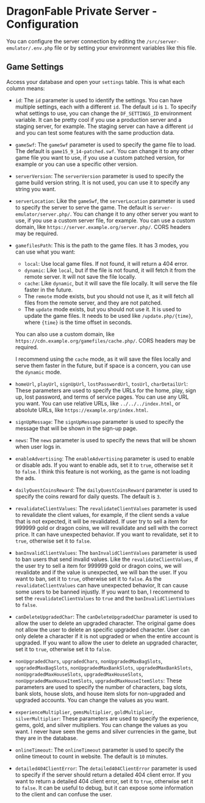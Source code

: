 
# DragonFable Private Server - Configuration

You can configure the server connection by editing the `/src/server-emulator/.env.php` file or by setting your environment variables like this file.

## Game Settings

Access your database and open your `settings` table. This is what each column means:

- `id`: The `id` parameter is used to identify the settings. You can have multiple settings, each with a different `id`. The default `id` is `1`. To specify what settings to use, you can change the `DF_SETTINGS_ID` environment variable. It can be pretty cool if you use a production server and a staging server, for example. The staging server can have a different `id` and you can test some features with the same production data.

- `gameSwf`: The `gameSwf` parameter is used to specify the game file to load. The default is `game15_9_14-patched.swf`. You can change it to any other game file you want to use, if you use a custom patched version, for example or you can use a specific other version.

- `serverVersion`: The `serverVersion` parameter is used to specify the game build version string. It is not used, you can use it to specify any string you want.

- `serverLocation`: Like the `gameSwf`, the `serverLocation` parameter is used to specify the server to serve the game. The default is `server-emulator/server.php/`. You can change it to any other server you want to use, if you use a custom server file, for example. You can use a custom domain, like `https://server.example.org/server.php/`. CORS headers may be required.

- `gamefilesPath`: This is the path to the game files. It has 3 modes, you can use what you want:
    - `local`: Use local game files. If not found, it will return a 404 error.
    - `dynamic`: Like `local`, but if the file is not found, it will fetch it from the remote server. It will not save the file locally.
    - `cache`: Like `dynamic`, but it will save the file locally. It will serve the file faster in the future.
    - The `remote` mode exists, but you should not use it, as it will fetch all files from the remote server, and they are not patched.
    - The `update` mode exists, but you should not use it. It is used to update the game files. It needs to be used like `/update.php/{time}`, where `{time}` is the time offset in seconds.

    You can also use a custom domain, like `https://cdn.example.org/gamefiles/cache.php/`. CORS headers may be required.

    I recommend using the `cache` mode, as it will save the files locally and serve them faster in the future, but if space is a concern, you can use the `dynamic` mode.

- `homeUrl`, `playUrl`, `signUpUrl`, `lostPasswordUrl`, `tosUrl`, `charDetailUrl`: These parameters are used to specify the URLs for the home, play, sign up, lost password, and terms of service pages. You can use any URL you want. You can use relative URLs, like `../../../index.html`, or absolute URLs, like `https://example.org/index.html`.

- `signUpMessage`: The `signUpMessage` parameter is used to specify the message that will be shown in the sign-up page.

- `news`: The `news` parameter is used to specify the news that will be shown when user logs in.

- `enableAdvertising`: The `enableAdvertising` parameter is used to enable or disable ads. If you want to enable ads, set it to `true`, otherwise set it to `false`. I think this feature is not working, as the game is not loading the ads.

- `dailyQuestCoinsReward`: The `dailyQuestCoinsReward` parameter is used to specify the coins reward for daily quests. The default is `3`.

- `revalidateClientValues`: The `revalidateClientValues` parameter is used to revalidate the client values, for example, if the client sends a value that is not expected, it will be revalidated. If user try to sell a item for 999999 gold or dragon coins, we will revalidate and sell with the correct price. It can have unexpected behavior. If you want to revalidate, set it to `true`, otherwise set it to `false`.

- `banInvalidClientValues`: The `banInvalidClientValues` parameter is used to ban users that send invalid values. Like the `revalidateClientValues`, if the user try to sell a item for 999999 gold or dragon coins, we will revalidate and if the value is unexpected, we will ban the user. If you want to ban, set it to `true`, otherwise set it to `false`. As the `revalidateClientValues` can have unexpected behavior, It can cause some users to be banned injustly. If you want to ban, I recommend to set the `revalidateClientValues` to `true` and the `banInvalidClientValues` to `false`.

- `canDeleteUpgradedChar`: The `canDeleteUpgradedChar` parameter is used to allow the user to delete an upgraded character. The original game does not allow the user to delete an specific upgraded character. User can only delete a character if it is not upgraded or when the entire account is upgraded. If you want to allow the user to delete an upgraded character, set it to `true`, otherwise set it to `false`.

- `nonUpgradedChars`, `upgradedChars`, `nonUpgradedMaxBagSlots`, `upgradedMaxBagSlots`, `nonUpgradedMaxBankSlots`, `upgradedMaxBankSlots`, `nonUpgradedMaxHouseSlots`, `upgradedMaxHouseSlots`, `nonUpgradedMaxHouseItemSlots`, `upgradedMaxHouseItemSlots`: These parameters are used to specify the number of characters, bag slots, bank slots, house slots, and house item slots for non-upgraded and upgraded accounts. You can change the values as you want.

- `experienceMultiplier`, `gemsMultiplier`, `goldMultiplier`, `silverMultiplier`: These parameters are used to specify the experience, gems, gold, and silver multipliers. You can change the values as you want. I never have seen the gems and silver currencies in the game, but they are in the database.

- `onlineTimeout`: The `onlineTimeout` parameter is used to specify the online timeout to count in website. The default is `10` minutes.

- `detailed404ClientError`: The `detailed404ClientError` parameter is used to specify if the server should return a detailed 404 client error. If you want to return a detailed 404 client error, set it to `true`, otherwise set it to `false`. It can be useful to debug, but it can expose some information to the client and can confuse the user.

